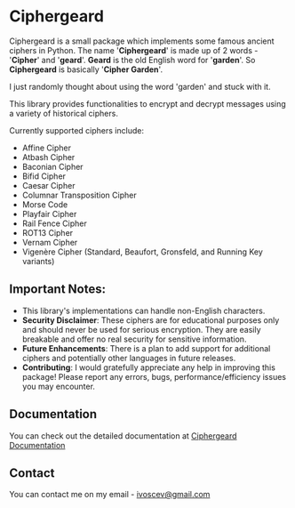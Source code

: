 Ciphergeard
====================

Ciphergeard is a small package which implements some famous ancient ciphers in Python.
The name '**Ciphergeard**' is made up of 2 words - '**Cipher**' and '**geard**'.
**Geard** is the old English word for '**garden**'. So **Ciphergeard** is basically '**Cipher Garden**'.

I just randomly thought about using the word 'garden' and stuck with it.

This library provides functionalities to encrypt and decrypt messages using a variety of historical ciphers.

Currently supported ciphers include:

- Affine Cipher
- Atbash Cipher
- Baconian Cipher
- Bifid Cipher
- Caesar Cipher
- Columnar Transposition Cipher
- Morse Code
- Playfair Cipher
- Rail Fence Cipher
- ROT13 Cipher
- Vernam Cipher
- Vigenère Cipher (Standard, Beaufort, Gronsfeld, and Running Key variants)

## Important Notes:

- This library's implementations can handle non-English characters.
- **Security Disclaimer**: These ciphers are for educational purposes only and should never be used for serious encryption. They are easily breakable and offer no real security for sensitive information.
- **Future Enhancements**: There is a plan to add support for additional ciphers and potentially other languages in future releases.
- **Contributing**: I would gratefully appreciate any help in improving this package! Please report any errors, bugs, performance/efficiency issues you may encounter.

## Documentation

You can check out the detailed documentation at [Ciphergeard Documentation](https://ciphergeard.readthedocs.io/en/latest/index.html)

## Contact

You can contact me on my email - ivoscev@gmail.com
